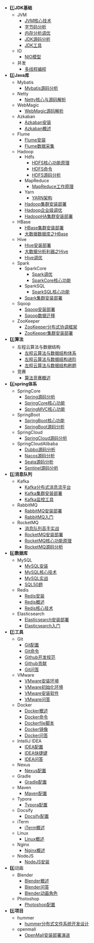 * 1️⃣**JDK基础**
  * JVM
    * [JVM核心技术](jdk_base/jvm/JVM核心技术)
    * [字节码分析](jdk_base/jvm/字节码分析)
    * [内存分析调优](jdk_base/jvm/内存分析调优)
    * [JDK源码分析](jdk_base/jvm/JDK源码分析)
    * [JDK工具](jdk_base/jvm/JDK工具)
  * IO
    * [NIO模型](jdk_base/io/NIO模型)
  * 并发
    * [多线程编程](jdk_base/concurrency/多线程编程)
* 2️⃣**Java库**
  * Mybatis
    * [Mybatis源码分析](jdk_lib/mybatis/Mybatis源码分析)
  * Netty
    * [Netty核心与源码解析](jdk_lib/netty/Netty核心与源码解析)
  * WebMagic
    * [WebMagic源码解析](jdk_lib/webmagic/WebMagic源码解析)
  * Azkaban
    * [Azkaban安装](jdk_lib/azkaban/Azkaban安装)
    * [Azkaban概述](jdk_lib/azkaban/Azkaban概述)
  * Flume
    * [Flume安装](jdk_lib/flume/Flume安装)
    * [Flume数据采集](jdk_lib/flume/Flume数据采集)
  * Hadoop
    * Hdfs
      * [HDFS核心功能原理](jdk_lib/hadoop/hdfs/HDFS核心功能原理)
      * [HDFS命令](jdk_lib/hadoop/hdfs/HDFS命令)
      * [HDFS源码分析](jdk_lib/hadoop/hdfs/HDFS源码分析)
    * MapReduce
      * [MapReduce工作原理](jdk_lib/hadoop/mapreduce/MapReduce工作原理)
    * Yarn
      * [YARN架构](jdk_lib/hadoop/yarn/YARN架构)
    * [Hadoop集群安装部署](jdk_lib/hadoop/Hadoop集群安装部署)
    * [Hadoop企业级调优](jdk_lib/hadoop/Hadoop企业级调优)
    * [HadoopHA集群安装部署](jdk_lib/hadoop/HadoopHA集群安装部署)
  * HBase
    * [HBase集群安装部署](jdk_lib/hbase/HBase集群安装部署)
    * [大数据数据库之HBase](jdk_lib/hbase/大数据数据库之HBase)
  * Hive
    * [Hive安装部署](jdk_lib/hive/Hive安装部署)
    * [大数据分析利器之Hive](jdk_lib/hive/大数据分析利器之Hive)
    * [Hive调优](jdk_lib/hive/Hive调优)
  * Spark
    * SparkCore
      * [Spark调优](jdk_lib/spark/sparkcore/Spark调优)
      * [SparkCore核心功能](jdk_lib/spark/sparkcore/SparkCore核心功能)
    * SparkSQL
      * [SparkSQL核心功能](jdk_lib/spark/sparksql/SparkSQL核心功能)
    * [Spark集群安装部署](jdk_lib/spark/Spark集群安装部署)
  * Sqoop
    * [Sqoop安装部署](jdk_lib/sqoop/Sqoop安装部署)
    * [Sqoop数据迁移](jdk_lib/sqoop/Sqoop数据迁移)
  * ZooKeeper
    * [ZooKeeper分布式协调框架](jdk_lib/zookeeper/ZooKeeper分布式协调框架)
    * [ZooKeeper集群安装部署](jdk_lib/zookeeper/ZooKeeper集群安装部署)
* 3️⃣**算法**
  * 左程云算法与数据结构
    * [左程云算法与数据结构体系](algo/algo_zcy/左程云算法与数据结构体系)
    * [左程云算法与数据结构进阶](algo/algo_zcy/左程云算法与数据结构进阶)
    * [左程云算法与数据结构刷题](algo/algo_zcy/左程云算法与数据结构刷题)
  * 竞赛
    * [算法竞赛概述](algo/algo_match/算法竞赛概述)
* 4️⃣**spring体系**
  * SpringCore
    * [Spring源码分析](spring/core/Spring源码分析)
    * [SpringCore核心功能](spring/core/SpringCore核心功能)
    * [SpringMVC核心功能](spring/core/SpringMVC核心功能)
  * SpringBoot
    * [SpringBoot核心功能](spring/springboot/SpringBoot核心功能)
    * [SpringBoot源码分析](spring/springboot/SpringBoot源码分析)
  * SpringCloud
    * [SpringCloud源码分析](spring/springcloud/SpringCloud源码分析)
  * SpringCloudAlibaba
    * [Dubbo源码分析](spring/springcloudalibaba/Dubbo源码分析)
    * [Nacos源码分析](spring/springcloudalibaba/Nacos源码分析)
    * [Seata源码分析](spring/springcloudalibaba/Seata源码分析)
    * [Sentinel源码分析](spring/springcloudalibaba/Sentinel源码分析)
* 5️⃣**消息队列**
  * Kafka
    * [Kafka分布式消息流平台](mq/kafka/Kafka分布式消息流平台)
    * [Kafka集群安装部署](mq/kafka/Kafka集群安装部署)
    * [Kafka监控工具](mq/kafka/Kafka监控工具)
  * RabbitMQ
    * [RabbitMQ安装部署](mq/rabbitmq/RabbitMQ安装部署)
    * [RabbitMQ入门](mq/rabbitmq/RabbitMQ入门)
  * RocketMQ
    * [消息队列高手实战](mq/rocketmq/消息队列高手实战)
    * [RocketMQ安装部署](mq/rocketmq/RocketMQ安装部署)
    * [RocketMQ核心功能原理](mq/rocketmq/RocketMQ核心功能原理)
    * [RocketMQ源码分析](mq/rocketmq/RocketMQ源码分析)
* 6️⃣**数据库**
  * MySQL
    * [MySQL安装](database/mysql/MySQL安装)
    * [MySQL核心技术](database/mysql/MySQL核心技术)
    * [MySQL实战](database/mysql/MySQL实战)
    * [SQL50题](database/mysql/SQL50题)
  * Redis
    * [Redis安装](database/redis/Redis安装)
    * [Redis概述](database/redis/Redis概述)
    * [Redis核心技术](database/redis/Redis核心技术)
  * Elasticsearch
    - [Elasticsearch安装部署](database/elasticsearch/Elasticsearch安装部署)
    - [Elasticsearch入门](database/elasticsearch/Elasticsearch入门)
* 7️⃣**工具**
  * Git
    * [Git配置](tool/git/Git配置)
    * [Git命令](tool/git/Git命令)
    * [Github开发规范](tool/git/Github开发规范)
    * [Github贡献](tool/git/Github贡献)
    * [Git问答](tool/git/Git问答)
  * VMware
    * [VMware安装环境](tool/vmware/VMware安装环境)
    * [VMware初始化环境](tool/vmware/VMware初始化环境)
    * [VMware安装软件](tool/vmware/VMware安装软件)
    * [VMware问答](tool/vmware/VMware问答)
  * Docker
    * [Docker概述](tool/docker/Docker概述)
    * [Docker命令](tool/docker/Docker命令)
    * [Dockerfile脚本](tool/docker/Dockerfile脚本)
    * [Docker镜像](tool/docker/Docker镜像)
    * [Docker问答](tool/docker/Docker问答)
  * IntelliJ IDEA
    * [IDEA配置](tool/intellij_idea/IDEA配置)
    * [IDEA快捷键](tool/intellij_idea/IDEA快捷键)
    * [IDEA问答](tool/intellij_idea/IDEA问答)
  * Nexus
    * [Nexus配置](tool/nexus/Nexus配置)
  * Gradle
    * [Gradle配置](tool/gradle/Gradle配置)
  * Maven
    * [Maven配置](tool/maven/Maven配置)
  * Typora
    * [Typora配置](tool/typora/Typora配置)
  * Docsify
    * [Docsify配置](tool/docsify/Docsify配置)
  * iTerm
    * [iTerm概述](tool/iterm/iTerm概述)
  * Linux
    * [Linux概述](tool/linux/Linux概述)
  * Nginx
    * [Nginx概述](tool/nginx/Nginx概述)
  * NodeJS
    * [NodeJS安装](tool/nodejs/NodeJS安装)
* 8️⃣动画
  * Blender
    * [Blender概述](animation/blender/Blender概述)
    * [Blender问答](animation/blender/Blender问答)
    * [Blender动画角色](animation/blender/Blender动画角色)
  * Photoshop
    * [Photoshop配置](animation/photoshop/Photoshop配置)
* 9️⃣**项目**
  * hummer
    * [hummer分布式文件系统开发设计](project/hummer/hummer分布式文件系统开发设计)
  * openmall
    * [OpenMall安装部署演进](project/openmall/OpenMall安装部署演进)